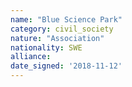 ```yaml
---
name: "Blue Science Park"
category: civil_society
nature: "Association"
nationality: SWE
alliance: 
date_signed: '2018-11-12'
---
```

    